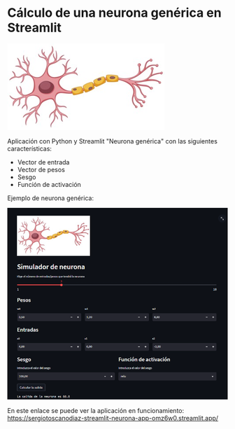 # Cálculo de una neurona genérica en Streamlit

![neurona](neurona.jpg)

Aplicación con Python y Streamlit "Neurona genérica" con las siguientes características:

- Vector de entrada
- Vector de pesos
- Sesgo
- Función de activación

Ejemplo de neurona genérica:

![ejemplo](ejemplo.png)

En este enlace se puede ver la aplicación en funcionamiento: 
https://sergiotoscanodiaz-streamlit-neurona-app-omz6w0.streamlit.app/
